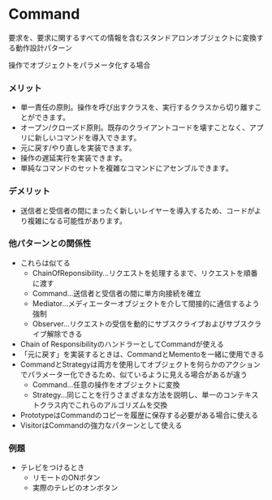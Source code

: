 # Command
要求を、要求に関するすべての情報を含むスタンドアロンオブジェクトに変換する動作設計パターン

操作でオブジェクトをパラメータ化する場合

### メリット
- 単一責任の原則。操作を呼び出すクラスを、実行するクラスから切り離すことができます。
- オープン/クローズド原則。既存のクライアントコードを壊すことなく、アプリに新しいコマンドを導入できます。
- 元に戻す/やり直しを実装できます。
- 操作の遅延実行を実装できます。
- 単純なコマンドのセットを複雑なコマンドにアセンブルできます。

### デメリット
- 送信者と受信者の間にまったく新しいレイヤーを導入するため、コードがより複雑になる可能性があります。

### 他パターンとの関係性
- これらは似てる
    - ChainOfReponsibility...リクエストを処理するまで、リクエストを順番に渡す
    - Command...送信者と受信者の間に単方向接続を確立
    - Mediator...メディエーターオブジェクトを介して間接的に通信するよう強制
    - Observer...リクエストの受信を動的にサブスクライブおよびサブスクライブ解除できる
- Chain of ResponsibilityのハンドラーとしてCommandが使える
- 「元に戻す」を実装するときは、CommandとMementoを一緒に使用できる
- CommandとStrategyは両方を使用してオブジェクトを何らかのアクションでパラメーター化できるため、似ているように見える場合があるが違う
    - Command...任意の操作をオブジェクトに変換
    - Strategy...同じことを行うさまざまな方法を説明し、単一のコンテキストクラス内でこれらのアルゴリズムを交換
- PrototypeはCommandのコピーを履歴に保存する必要がある場合に使える
- VisitorはCommandの強力なパターンとして使える

### 例題
- テレビをつけるとき
  - リモートのONボタン
  - 実際のテレビのオンボタン
    
